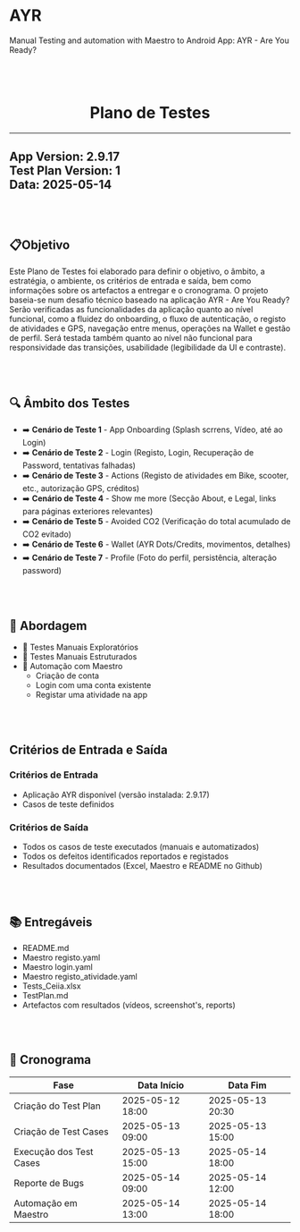# AYR
Manual Testing and automation with Maestro to Android App: AYR - Are You Ready?

  <br><br>
  <h1 align="center">Plano de Testes</h1>
    
---
**App Version:** 2.9.17  
**Test Plan Version:** 1  
**Data:** 2025-05-14  
---
    
<br><br>
## 📋Objetivo 
  Este Plano de Testes foi elaborado para definir o objetivo, o âmbito, a estratégia, o ambiente, os critérios de entrada e saída, bem como informações sobre os artefactos a entregar e o cronograma. O projeto baseia-se num desafio técnico baseado na aplicação AYR - Are You Ready?
Serão verificadas as funcionalidades da aplicação quanto ao nível funcional, como a fluidez do onboarding, o fluxo de autenticação, o registo de atividades e GPS, navegação entre menus, operações na Wallet e gestão de perfil. Será testada também quanto ao nível não funcional para responsividade das transições, usabilidade (legibilidade da UI e contraste).

<br><br>
## :mag: Âmbito dos Testes
- :arrow_right:  **Cenário de Teste 1** - App Onboarding (Splash scrrens, Vídeo, até ao Login)
- :arrow_right:  **Cenário de Teste 2** - Login (Registo, Login, Recuperação de Password, tentativas falhadas)
- :arrow_right:  **Cenário de Teste 3** - Actions (Registo de atividades em Bike, scooter, etc., autorização GPS, créditos)
- :arrow_right:  **Cenário de Teste 4** - Show me more (Secção About, e Legal, links para páginas exteriores relevantes)
- :arrow_right:  **Cenário de Teste 5** - Avoided CO2 (Verificação do total acumulado de CO2 evitado)
- :arrow_right:  **Cenário de Teste 6** - Wallet (AYR Dots/Credits, movimentos, detalhes)
- :arrow_right:  **Cenário de Teste 7** - Profile (Foto do perfil, persistência, alteração password)

<br><br>
## :wrench: Abordagem
- :large_blue_circle: Testes Manuais Exploratórios
- :large_blue_circle: Testes Manuais Estruturados
- :large_blue_circle: Automação com Maestro
  * Criação de conta
  * Login com uma conta existente
  * Registar uma atividade na app

 <br><br>
## Critérios de Entrada e Saída
### Critérios de Entrada
- Aplicação AYR disponível (versão instalada: 2.9.17)
- Casos de teste definidos

### Critérios de Saída
- Todos os casos de teste executados (manuais e automatizados)
- Todos os defeitos identificados reportados e registados
- Resultados documentados (Excel, Maestro e README no Github)

 <br><br>
## :books: Entregáveis
  - README.md
  - Maestro registo.yaml
  - Maestro login.yaml
  - Maestro registo_atividade.yaml
  - Tests_Ceiia.xlsx
  - TestPlan.md
  - Artefactos com resultados (vídeos, screenshot's, reports)

<br><br>
## 📝 Cronograma
| Fase                             | Data Início       | Data Fim           |
|----------------------------------|-------------------|--------------------|
| Criação do Test Plan             | 2025-05-12 18:00  | 2025-05-13 20:30   |
| Criação de Test Cases            | 2025-05-13 09:00  | 2025-05-13 15:00   |
| Execução dos Test Cases          | 2025-05-13 15:00  | 2025-05-14 18:00   |
| Reporte de Bugs                  | 2025-05-14 09:00  | 2025-05-14 12:00   |
| Automação em Maestro             | 2025-05-14 13:00  | 2025-05-14 18:00   |



